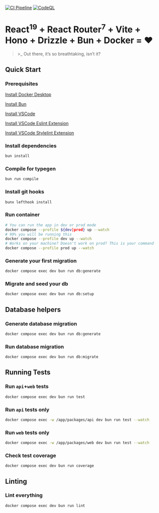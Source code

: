 [![CI Pipeline](https://github.com/aliofye/template/actions/workflows/main.yml/badge.svg?branch=github-actions)](https://github.com/aliofye/template/actions/workflows/main.yml)
[![CodeQL](https://github.com/aliofye/template/actions/workflows/github-code-scanning/codeql/badge.svg)](https://github.com/aliofye/template/actions/workflows/github-code-scanning/codeql)

# React<sup>19</sup> + React Router<sup>7</sup> + Vite + Hono + Drizzle + Bun + Docker = ❤️

> \>_ Out there, it’s so breathtaking, isn’t it?

## Quick Start
### Prerequisites

[Install Docker Desktop](https://www.docker.com/products/docker-desktop/)

[Install Bun](https://bun.sh/docs/installation)

[Install VSCode](https://code.visualstudio.com/)

[Install VSCode Eslint Extension](https://marketplace.visualstudio.com/items?itemName=dbaeumer.vscode-eslint)

[Install VSCode Stylelint Extension](https://marketplace.visualstudio.com/items?itemName=stylelint.vscode-stylelint)


### Install dependencies
```bash
bun install
```

### Compile for typegen
```bash
bun run compile
```

### Install git hooks
```bash
bunx lefthook install
```

### Run container
```bash
# You can run the app in dev or prod mode
docker compose --profile ${dev|prod} up --watch
# 99% you will be running this
docker compose --profile dev up --watch
# Works on your machine? Doesn't work on prod? This is your command
docker compose --profile prod up --watch
```

### Generate your first migration
```bash
docker compose exec dev bun run db:generate 
```

### Migrate and seed your db
```bash
docker compose exec dev bun run db:setup
```

## Database helpers
### Generate database migration
```bash
docker compose exec dev bun run db:generate 
```

### Run database migration
```bash
docker compose exec dev bun run db:migrate
```

## Running Tests
### Run `api`+`web` tests
```bash
docker compose exec dev bun run test
```

### Run `api` tests only
```bash
docker compose exec -w /app/packages/api dev bun run test --watch
```

### Run `web` tests only
```bash
docker compose exec -w /app/packages/web dev bun run test --watch
```

### Check test coverage
```bash
docker compose exec dev bun run coverage
```

## Linting
### Lint everything
```bash
docker compose exec dev bun run lint
```
